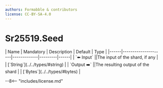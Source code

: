 ```yaml
---
authors: Formabble & contributors
license: CC-BY-SA-4.0
---
```



# Sr25519.Seed

<div class="sh-parameters" markdown="1">
| Name | Mandatory | Description | Default | Type |
|------|---------------------|-------------|---------|------|
| `⬅️ Input` ||The input of the shard, if any | | [`String`](../../types/#string) |
| `Output ➡️` ||The resulting output of the shard | | [`Bytes`](../../types/#bytes) |

</div>



--8<-- "includes/license.md"

